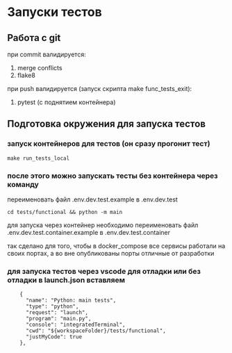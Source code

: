 # Запуски тестов

## Работа с git

при commit валидируется:

1. merge conflicts
2. flake8

при push валидируется (запуск скрипта make func_tests_exit):

1. pytest (с поднятием контейнера)

## Подготовка окружения для запуска тестов

### запуск контейнеров для тестов (он сразу прогонит тест)

```
make run_tests_local
```

### после этого можно запускать тесты без контейнера через команду

переименовать файл .env.dev.test.example в .env.dev.test

```
cd tests/functional && python -m main
```

для запуска через контейнер необходимо переименовать файл .env.dev.test.container.example в .env.dev.test.container

так сделано для того, чтобы в docker_compose все сервисы работали на своих портах, а во вне опубликованы порты отличные от разработки

### для запуска тестов через vscode для отладки или без отладки в launch.json вставляем

```
    {
      "name": "Python: main tests",
      "type": "python",
      "request": "launch",
      "program": "main.py",
      "console": "integratedTerminal",
      "cwd": "${workspaceFolder}/tests/functional",
      "justMyCode": true
    },
```
